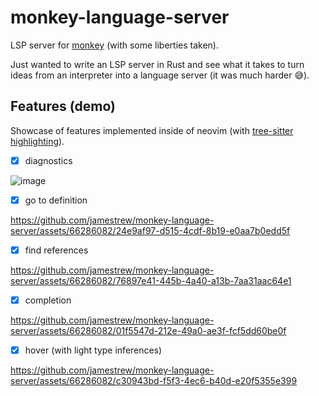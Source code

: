 # monkey-language-server
LSP server for [monkey](https://interpreterbook.com/#the-monkey-programming-language) (with some liberties taken).

Just wanted to write an LSP server in Rust and see what it takes to turn ideas from an interpreter into a language server (it was much harder 😅).


## Features (demo)
Showcase of features implemented inside of neovim (with [tree-sitter highlighting](https://github.com/jamestrew/tree-sitter-monkey)).

- [x] diagnostics

![image](https://github.com/jamestrew/monkey-language-server/assets/66286082/0351ee18-631c-4492-8ebd-46199bd91d4b)

- [x] go to definition

https://github.com/jamestrew/monkey-language-server/assets/66286082/24e9af97-d515-4cdf-8b19-e0aa7b0edd5f

- [x] find references

https://github.com/jamestrew/monkey-language-server/assets/66286082/76897e41-445b-4a40-a13b-7aa31aac64e1

- [x] completion

https://github.com/jamestrew/monkey-language-server/assets/66286082/01f5547d-212e-49a0-ae3f-fcf5dd60be0f

- [x] hover (with light type inferences)

https://github.com/jamestrew/monkey-language-server/assets/66286082/c30943bd-f5f3-4ec6-b40d-e20f5355e399

